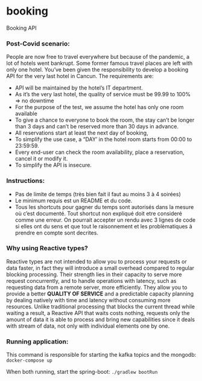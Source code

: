 # booking
Booking API

### Post-Covid scenario:
People are now free to travel everywhere but because of the pandemic, a lot of hotels went
bankrupt. Some former famous travel places are left with only one hotel.
You’ve been given the responsibility to develop a booking API for the very last hotel in Cancun.
The requirements are:
- API will be maintained by the hotel’s IT department.
- As it’s the very last hotel, the quality of service must be 99.99 to 100% => no downtime
- For the purpose of the test, we assume the hotel has only one room available
- To give a chance to everyone to book the room, the stay can’t be longer than 3 days and
  can’t be reserved more than 30 days in advance.
- All reservations start at least the next day of booking,
- To simplify the use case, a “DAY’ in the hotel room starts from 00:00 to 23:59:59.
- Every end-user can check the room availability, place a reservation, cancel it or modify it.
- To simplify the API is insecure.

### Instructions:
- Pas de limite de temps (très bien fait il faut au moins 3 à 4 soirées)
- Le minimum requis est un README et du code.
- Tous les shortcuts pour gagner du temps sont autorisés dans la mesure où c’est
  documenté. Tout shortcut non expliqué doit etre consideré comme une erreur. On
  pourrait accepter un rendu avec 3 lignes de code si elles ont du sens et que tout le
  raisonnement et les problèmatiques à prendre en compte sont decrites. 

### Why using Reactive types?
Reactive types are not intended to allow you to process your requests or data faster, in fact they will introduce a
small overhead compared to regular blocking processing. Their strength lies in their capacity to serve more request
concurrently, and to handle operations with latency, such as requesting data from a remote server, more efficiently.
They allow you to provide a better **QUALITY OF SERVICE** and a predictable capacity planning by dealing natively with time
and latency without consuming more resources. Unlike traditional processing that blocks the current thread while waiting
a result, a Reactive API that waits costs nothing, requests only the amount of data it is able to process and bring new
capabilities since it deals with stream of data, not only with individual elements one by one.

### Running application:
This command is responsible for starting the kafka topics and the mongodb:
`` 
docker-compose up
`` 

When both running, start the spring-boot:
``
./gradlew bootRun
``
